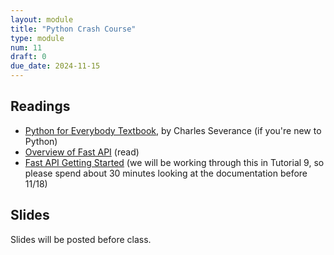 ```yaml
---
layout: module
title: "Python Crash Course"
type: module
num: 11
draft: 0
due_date: 2024-11-15
---
```



## Readings
* <a href="https://books.trinket.io/pfe/index.html" target="_blank">Python for Everybody Textbook</a>, by Charles Severance (if you're new to Python)
* <a href="https://fastapi.tiangolo.com/" target="_blank">Overview of Fast API</a> (read) 
* <a href="https://fastapi.tiangolo.com/tutorial/first-steps/" target="_blank">Fast API Getting Started</a> (we will be working through this in Tutorial 9, so please spend about 30 minutes looking at the documentation before 11/18)

## Slides
Slides will be posted before class.

<!-- This link is correct:
* Lecture 15: <a href="https://docs.google.com/presentation/d/141vQNiUrgvXm_wnGZsL734IaHeZJy8ve/edit?usp=sharing&ouid=113376576186080604800&rtpof=true&sd=true" target="_blank">Python Crash Course</a> -->




